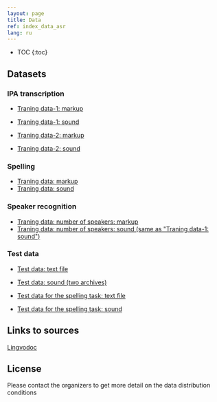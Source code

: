 ```yaml
---
layout: page
title: Data
ref: index_data_asr
lang: ru
---
```

* TOC
{:toc}


## Datasets
### IPA transcription

* [Traning data-1: markup](https://github.com/lowresource-lang-eval/asr_evaluation_scripts/blob/main/train1.tsv)
* [Traning data-1: sound](https://drive.google.com/drive/folders/1HJe_BOxUmc8g_2jlhoHlt6GG4OkUqCm0?usp=sharing)

* [Traning data-2: markup](https://github.com/lowresource-lang-eval/asr_evaluation_scripts/blob/main/train2.tsv)
* [Traning data-2: sound](https://drive.google.com/file/d/12VlrascWKbIWTjYTxJOD9RtXPsKs58oh/view?usp=sharing)

### Spelling

* [Traning data: markup](https://raw.githubusercontent.com/lowresource-lang-eval/asr_evaluation_scripts/main/ortho_train.tsv)
* [Traning data: sound](https://drive.google.com/file/d/168v_pSnm2_saB_7sqQI9xK8JBcTXCnRc/view)

### Speaker recognition

* [Traning data: number of speakers: markup](https://github.com/lowresource-lang-eval/asr_evaluation_scripts/blob/main/train1speakers.tsv)
* [Traning data: number of speakers: sound (same as "Traning data-1: sound")](https://drive.google.com/drive/folders/1HJe_BOxUmc8g_2jlhoHlt6GG4OkUqCm0?usp=sharing)


### Test data

* [Test data: text file](https://github.com/lowresource-lang-eval/asr_evaluation_scripts/blob/main/test_release_3mar2020.tsv)
* [Test data: sound (two archives)](https://drive.google.com/drive/folders/1DZoIe2wZKuZCKOhmTt1X2F-vANWZnt1d?usp=sharing)

* [Test data for the spelling task: text file](https://github.com/lowresource-lang-eval/asr_evaluation_scripts/blob/main/ortho_test_release_3mar2020.tsv)
* [Test data for the spelling task: sound](https://drive.google.com/file/d/1-7wACJG7s908GAB9SkDtTPKzZMvA1oLC/view?usp=sharing)


## Links to sources
[Lingvodoc](http://lingvodoc.ispras.ru/)

## License
Please contact the organizers to get more detail on the data distribution conditions